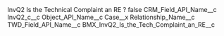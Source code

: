 <?xml version="1.0" encoding="UTF-8"?>
<CustomMetadata xmlns="http://soap.sforce.com/2006/04/metadata" xmlns:xsi="http://www.w3.org/2001/XMLSchema-instance" xmlns:xsd="http://www.w3.org/2001/XMLSchema">
    <label>InvQ2 Is the Technical Complaint an RE ?</label>
    <protected>false</protected>
    <values>
        <field>CRM_Field_API_Name__c</field>
        <value xsi:type="xsd:string">InvQ2_c__c</value>
    </values>
    <values>
        <field>Object_API_Name__c</field>
        <value xsi:type="xsd:string">Case__x</value>
    </values>
    <values>
        <field>Relationship_Name__c</field>
        <value xsi:nil="true"/>
    </values>
    <values>
        <field>TWD_Field_API_Name__c</field>
        <value xsi:type="xsd:string">BMX_InvQ2_Is_the_Tech_Complaint_an_RE__c</value>
    </values>
</CustomMetadata>
